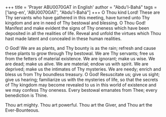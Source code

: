 +++
title = 'Prayer ABU0070GAT in English'
author = "Abdu'l-Bahá"
tags = ['lang-en', 'ABU0070GAT', "Abdu'l-Bahá"]
+++
O Thou kind Lord! These are Thy servants who have gathered in this meeting, have turned unto Thy kingdom and are in need of Thy bestowal and blessing. O Thou God! Manifest and make evident the signs of Thy oneness which have been deposited in all the realities of life. Reveal and unfold the virtues which Thou hast made latent and concealed in these human realities.

O God! We are as plants, and Thy bounty is as the rain; refresh and cause these plants to grow through Thy bestowal. We are Thy servants; free us from the fetters of material existence. We are ignorant; make us wise. We are dead; make us alive. We are material; endow us with spirit. We are deprived; make us the intimates of Thy mysteries. We are needy; enrich and bless us from Thy boundless treasury. O God! Resuscitate us; give us sight; give us hearing; familiarize us with the mysteries of life, so that the secrets of Thy kingdom may become revealed to us in this world of existence and we may confess Thy oneness. Every bestowal emanates from Thee; every benediction is Thine.

Thou art mighty. Thou art powerful. Thou art the Giver, and Thou art the Ever-Bounteous.
